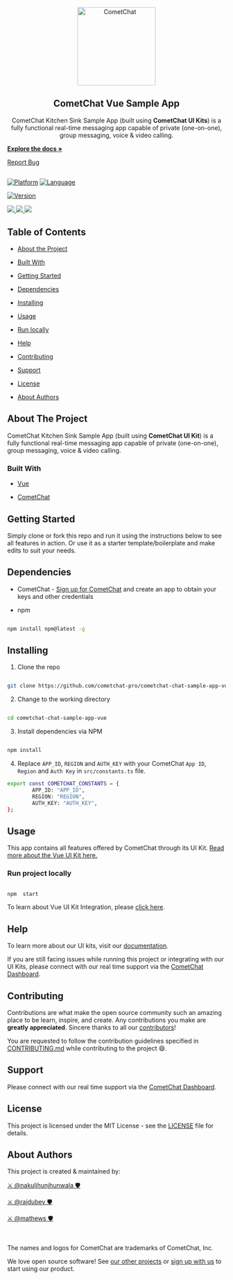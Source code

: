 <!-- PROJECT LOGO -->

<div align="center">
<img  alt="CometChat"  src="https://avatars2.githubusercontent.com/u/45484907?s=200&v=4"  width="180"  height="180"  alt="CometChat"  />

</div>

<h2 align="center" >CometChat Vue Sample App</h2>
<p align="center">
CometChat Kitchen Sink Sample App (built using <b>CometChat UI Kits</b>) is a fully functional real-time messaging app capable of private (one-on-one), group messaging, voice & video calling.

<br  />

<a  href="https://www.cometchat.com/docs/v4/vue-uikit/overview"><strong>Explore the docs »</strong></a>

<a  href="https://github.com/cometchat-pro/cometchat-chat-sample-app-vue/issues">Report Bug</a>

</p>

##

[![Platform](https://img.shields.io/badge/Platform-Vue-blue?logo=vue&color=%235fd3f3)](#) [![Language](https://img.shields.io/badge/Language-Typescript-blue?logo=typescript&color=%232f74c0)](#)

[![Version](https://img.shields.io/badge/Version-4-blue?color=red)](#)

<a  href="https://github.com/cometchat-pro/cometchat-chat-sample-app-vue/releases/"  alt="Releases">

<img  src="https://img.shields.io/github/v/release/cometchat-pro/cometchat-chat-sample-app-vue?label=Release&color=brightgreen"  />

</a>

<a  href="https://github.com/cometchat-pro/javascript-vue-chat-ui-kit/stargazers">

<img  src="https://img.shields.io/github/stars/cometchat-pro/javascript-vue-chat-ui-kit?style=social"  />

</a>

<a  href="https://twitter.com/CometChat">

<img  src="https://img.shields.io/twitter/follow/CometChat?label=CometChat&style=social"  />

</a>

<!-- TABLE OF CONTENTS -->

## Table of Contents

- [About the Project](#about-the-project)

- [Built With](#built-with)

- [Getting Started](#getting-started)

- [Dependencies](#dependencies)

- [Installing](#installing)

- [Usage](#usage)

- [Run locally](#run-project-locally)

- [Help](#help)

- [Contributing](#contributing)

- [Support](#support)

- [License](#license)

- [About Authors](#about-authors)

<!-- ABOUT THE PROJECT -->

## About The Project

CometChat Kitchen Sink Sample App (built using **CometChat UI Kit**) is a fully functional real-time messaging app capable of private (one-on-one), group messaging, voice & video calling.

### Built With

- [Vue](https://vuejs.org/)

- [CometChat](https://cometchat.com)

<!-- GETTING STARTED -->

## Getting Started

Simply clone or fork this repo and run it using the instructions below to see all features in action. Or use it as a starter template/boilerplate and make edits to suit your needs.

## Dependencies

- CometChat - [Sign up for CometChat](https://app.cometchat.com) and create an app to obtain your keys and other credentials

- npm

```sh

npm install npm@latest -g

```

## Installing

1. Clone the repo

```sh

git clone https://github.com/cometchat-pro/cometchat-chat-sample-app-vue.git -b v4

```

2. Change to the working directory

```sh

cd cometchat-chat-sample-app-vue

```

3. Install dependencies via NPM

```sh

npm install

```

4. Replace `APP_ID`, `REGION` and `AUTH_KEY` with your CometChat `App ID`, `Region` and `Auth Key` in `src/constants.ts` file.

```sh
export const COMETCHAT_CONSTANTS = {
		APP_ID: "APP_ID",
		REGION: "REGION",
		AUTH_KEY: "AUTH_KEY",
};
```

<!-- USAGE EXAMPLES -->

## Usage

This app contains all features offered by CometChat through its UI Kit. [Read more about the Vue UI Kit here.](https://www.cometchat.com/docs/v4/vue-uikit/overview)

### Run project locally

```sh

npm  start

```

To learn about Vue UI Kit Integration, please [click here](https://www.cometchat.com/docs/v4/vue-uikit/integration).

## Help

To learn more about our UI kits, visit our [documentation](https://www.cometchat.com/docs/v4/vue-uikit/overview).

If you are still facing issues while running this project or integrating with our UI Kits, please connect with our real time support via the [CometChat Dashboard](https://app.cometchat.com/).

<!-- CONTRIBUTING -->

## Contributing

Contributions are what make the open source community such an amazing place to be learn, inspire, and create. Any contributions you make are **greatly appreciated**. Sincere thanks to all our [contributors](https://github.com/cometchat-pro/cometchat-chat-sample-app-vue/graphs/contributors)!

You are requested to follow the contribution guidelines specified in [CONTRIBUTING.md](./CONTRIBUTING.md) while contributing to the project :smile:.

## Support

Please connect with our real time support via the [CometChat Dashboard](https://app.cometchat.com/).

<!-- LICENSE -->

## License

This project is licensed under the MIT License - see the [LICENSE](./LICENSE) file for details.

## About Authors

This project is created & maintained by: <br/>

[⚔️ @nakuljhunjhunwala 🛡](https://github.com/nakul-cometchat)

[⚔️ @rajdubey 🛡](https://github.com/raj-dubey1)

[⚔️ @mathews 🛡](https://github.com/mathews-cometchat)

<br/>

The names and logos for CometChat are trademarks of CometChat, Inc.

We love open source software! See [our other projects](https://github.com/cometchat-pro) or [sign up with us](https://app.cometchat.com/signup) to start using our product.

